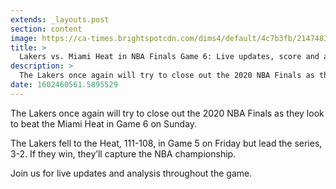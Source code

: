 ```yaml
--- 
extends: _layouts.post 
section: content 
image: https://ca-times.brightspotcdn.com/dims4/default/4c7b3fb/2147483647/strip/true/crop/4265x2239+1+189/resize/1200x630!/quality/90/?url=https%3A%2F%2Fcalifornia-times-brightspot.s3.amazonaws.com%2Fdb%2F9e%2F847de2a14562bafb7a68b3d811b8%2Faptopix-nba-finals-heat-lakers-basketball-70152.jpg 
title: > 
  Lakers vs. Miami Heat in NBA Finals Game 6: Live updates, score and analysis 
description: > 
  The Lakers once again will try to close out the 2020 NBA Finals as they look to beat the Miami Heat in Game 6 on Sunday.The Lakers fell to the Heat, 111-108, in Game 5 on Friday but lead the series, 3-2.If they win, they’ll capture the NBA championship.Join us for live updates and analysis throughout the game. 
date: 1602460561.5895529 
--- 
```

The Lakers once again will try to close out the 2020 NBA Finals as they look to beat the Miami Heat in Game 6 on Sunday.

The Lakers fell to the Heat, 111-108, in Game 5 on Friday but lead the series, 3-2. If they win, they’ll capture the NBA championship.

Join us for live updates and analysis throughout the game.